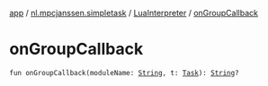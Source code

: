 [app](../../index.md) / [nl.mpcjanssen.simpletask](../index.md) / [LuaInterpreter](index.md) / [onGroupCallback](.)

# onGroupCallback

`fun onGroupCallback(moduleName: `[`String`](https://kotlinlang.org/api/latest/jvm/stdlib/kotlin/-string/index.html)`, t: `[`Task`](../../nl.mpcjanssen.simpletask.task/-task/index.md)`): `[`String`](https://kotlinlang.org/api/latest/jvm/stdlib/kotlin/-string/index.html)`?`